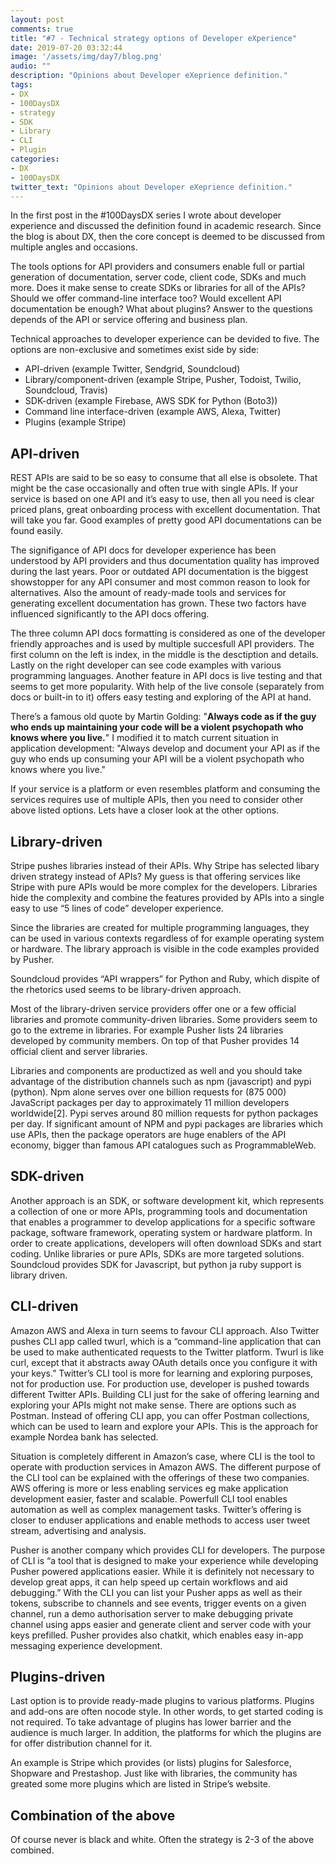 ```yaml
---
layout: post
comments: true
title: "#7 - Technical strategy options of Developer eXperience"
date: 2019-07-20 03:32:44
image: '/assets/img/day7/blog.png'
audio: ""
description: "Opinions about Developer eXeprience definition."
tags:
- DX 
- 100DaysDX
- strategy 
- SDK
- Library
- CLI
- Plugin
categories:
- DX
- 100DaysDX
twitter_text: "Opinions about Developer eXeprience definition."
---
```


In the first post in the #100DaysDX series I wrote about developer experience and discussed the definition found in academic research. Since the blog is about DX, then the core concept is deemed to be discussed from multiple angles and occasions. 

The tools options for API providers and consumers enable full or partial generation of documentation, server code, client code, SDKs and much more. Does it make sense to create SDKs or libraries for all of the APIs? Should we offer command-line interface too? Would excellent API documentation be enough? What about plugins? Answer to the questions depends of the API or service offering and business plan.

Technical approaches to developer experience can be devided to five. The options are non-exclusive and sometimes exist side by side: 

- API-driven (example Twitter, Sendgrid, Soundcloud)
- Library/component-driven (example Stripe, Pusher, Todoist, Twilio, Soundcloud, Travis)
- SDK-driven (example Firebase, AWS SDK for Python (Boto3))
- Command line interface-driven (example AWS, Alexa, Twitter)
- Plugins (example Stripe)

## API-driven

REST APIs are said to be so easy to consume that all else is obsolete. That might be the case occasionally and often true with single APIs. If your service is based on one API and it’s easy to use, then all you need is clear priced plans, great onboarding process with excellent documentation. That will take you far. Good examples of pretty good API documentations can be found easily. 

The signifigance of API docs for developer experience has been understood by API providers and thus documentation quality has improved during the last years. Poor or outdated API documentation is the biggest showstopper for any API consumer and most common reason to look for alternatives. Also the amount of ready-made tools and services for generating excellent documentation has grown. These two factors have influenced significantly to the API docs offering. 

The three column API docs formatting is considered as one of the developer friendly approaches and is used by multiple succesfull API providers. The first column on the left is index, in the middle is the desctiption and details. Lastly on the right developer can see code examples with various programming languages. Another feature in API docs is live testing and that seems to get more popularity. With help of the live console (separately from docs or built-in to it) offers easy testing and exploring of the API at hand. 

There’s a famous old quote by Martin Golding: "**Always code as if the guy who ends up maintaining your code will be a violent psychopath who knows where you live.**" I modified it to match current situation in application development: "Always develop and document your API as if the guy who ends up consuming your API will be a violent psychopath who knows where you live."

If your service is a platform or even resembles platform and consuming the services requires use of multiple APIs, then you need to consider other above listed options. Lets have a closer look at the other options. 

## Library-driven

Stripe pushes libraries instead of their APIs. Why Stripe has selected libary driven strategy instead of APIs? My guess is that offering services like Stripe with pure APIs would be more complex for the developers. Libraries hide the complexity and combine the features provided by APIs into a single easy to use “5 lines of code” developer experience. 

Since the libraries are created for multiple programming languages, they can be used in various contexts regardless of for example operating system or hardware. The library approach is visible in the code examples provided by Pusher. 

Soundcloud provides “API wrappers” for Python and Ruby, which dispite of the rhetorics used seems to be library-driven approach. 

Most of the library-driven service providers offer one or a few official libraries and promote community-driven libraries. Some providers seem to go to the extreme in libraries. For example Pusher lists 24  libraries developed by community members. On top of that Pusher provides 14 official client and server libraries. 

Libraries and components are productized as well and you should take advantage of the distribution channels such as npm (javascript) and pypi (python). Npm alone serves over one billion requests for (875 000) JavaScript packages per day to approximately 11 million developers worldwide[2]. Pypi serves around 80 million requests for python packages per day. If significant amount of NPM and pypi packages are libraries which use APIs, then the package operators are huge enablers of the API economy, bigger than famous API catalogues such as ProgrammableWeb.

## SDK-driven

Another approach is an SDK, or software development kit, which represents a collection of one or more APIs, programming tools and documentation that enables a programmer to develop applications for a specific software package, software framework, operating system or hardware platform. In order to create applications, developers will often download SDKs and start coding. Unlike libraries or pure APIs, SDKs are more targeted solutions. Soundcloud provides SDK for Javascript, but python ja ruby support is library driven. 

## CLI-driven

Amazon AWS and Alexa in turn seems to favour CLI approach. Also Twitter pushes CLI app called twurl, which is a “command-line application that can be used to make authenticated requests to the Twitter platform. Twurl is like curl, except that it abstracts away OAuth details once you configure it with your keys.” Twitter’s CLI tool is more for learning and exploring purposes, not for production use. For production use, developer is pushed towards different Twitter APIs. Building CLI just for the sake of offering learning and exploring your APIs might not make sense. There are options such as Postman. Instead of offering CLI app, you can offer Postman collections, which can be used to learn and explore your APIs. This is the approach for example Nordea bank has selected.  

Situation is completely different in Amazon’s case, where CLI is the tool to operate with production services in Amazon AWS. The different purpose of the CLI tool can be explained with the offerings of these two companies. AWS offering is more or less enabling services eg make application development easier, faster and scalable. Powerfull CLI tool enables automation as well as complex management tasks.  Twitter’s offering is closer to enduser applications and enable methods to access user tweet stream, advertising and analysis. 

Pusher is another company which provides CLI for developers. The purpose of CLI is “a tool that is designed to make your experience while developing Pusher powered applications easier. While it is definitely not necessary to develop great apps, it can help speed up certain workflows and aid debugging.” With the CLI you can list your Pusher apps as well as their tokens, subscribe to channels and see events, trigger events on a given channel, run a demo authorisation server to make debugging private channel using apps easier and generate client and server code with your keys prefilled. Pusher provides also chatkit, which enables easy in-app messaging experience development.  

## Plugins-driven

Last option is to provide ready-made plugins to various platforms. Plugins and add-ons are often nocode style. In other words, to get started coding is not required. To take advantage of plugins has lower barrier and the audience is much larger. In addition, the platforms for which the plugins are for offer distribution channel for it. 

An example is Stripe which provides (or lists) plugins for Salesforce, Shopware and Prestashop. Just like with libraries, the community has greated some more plugins which are listed in Stripe’s website.  

## Combination of the above
Of course never is black and white. Often the strategy is 2-3 of the above combined. 